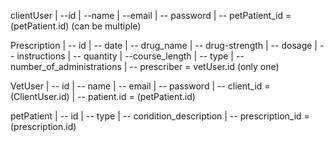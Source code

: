 clientUser
|
--id 
|
--name 
|
--email
|
-- password
|
-- petPatient_id = (petPatient.id) (can be multiple)



Prescription
|
-- id
|
-- date
|
-- drug_name
|
-- drug-strength
|
-- dosage
|
-- instructions
|
-- quantity
|
--course_length
|
-- type
|
-- number_of_administrations
|
-- prescriber = vetUser.id (only one)



VetUser
|
-- id
|
-- name
| 
-- email
|
-- password
|
-- client_id = (ClientUser.id)
|
-- patient.id = (petPatient.id)



petPatient
|
-- id
|
-- type
|
-- condition_description
|
-- prescription_id = (prescription.id)

